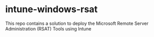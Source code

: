 # intune-windows-rsat
This repo contains a solution to deploy the Microsoft Remote Server Administration (RSAT) Tools using Intune
